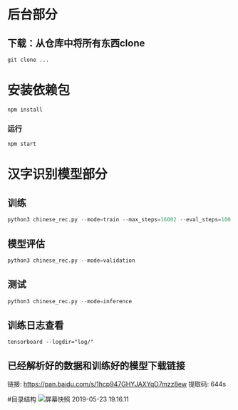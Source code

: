 # 后台部分
## 下载：从仓库中将所有东西clone
```
git clone ...
```

# 安装依赖包
```
npm install 
```

### 运行
```
npm start
```


# 汉字识别模型部分
## 训练
```python
python3 chinese_rec.py --mode=train --max_steps=16002 --eval_steps=100 --save_steps=500
```
## 模型评估
```python
python3 chinese_rec.py --mode=validation
```
## 测试
```python
python3 chinese_rec.py --mode=inference
```

## 训练日志查看
```
tensorboard --logdir="log/"
```

## 已经解析好的数据和训练好的模型下载链接
链接: https://pan.baidu.com/s/1hcp947GHYJAXYqD7mzz8ew 提取码: 644s 

#目录结构
![屏幕快照 2019-05-23 19.16.11](http://ww1.sinaimg.cn/large/006tNc79ly1g3dd6clwilj30u0136ti0.jpg)

